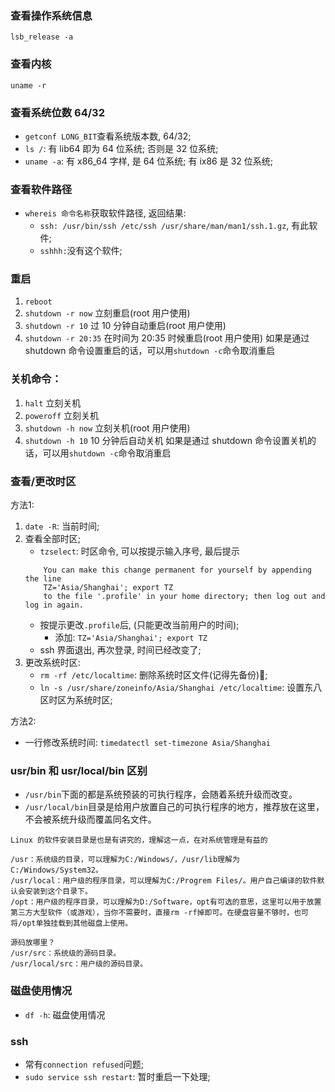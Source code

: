 ### 查看操作系统信息

`lsb_release -a`

### 查看内核

`uname -r`

### 查看系统位数 64/32

-   `getconf LONG_BIT`查看系统版本数, 64/32;
-   `ls /`: 有 lib64 即为 64 位系统; 否则是 32 位系统;
-   `uname -a`: 有 x86_64 字样, 是 64 位系统; 有 ix86 是 32 位系统;

### 查看软件路径

-   `whereis 命令名称`获取软件路径, 返回结果:
    -   `ssh: /usr/bin/ssh /etc/ssh /usr/share/man/man1/ssh.1.gz`, 有此软件;
    -   `sshhh:`没有这个软件;

### 重启

1. `reboot`
2. `shutdown -r now` 立刻重启(root 用户使用)
3. `shutdown -r 10` 过 10 分钟自动重启(root 用户使用)
4. `shutdown -r 20:35` 在时间为 20:35 时候重启(root 用户使用)
   如果是通过 shutdown 命令设置重启的话，可以用`shutdown -c`命令取消重启

### 关机命令：

1. `halt` 立刻关机
2. `poweroff` 立刻关机
3. `shutdown -h now` 立刻关机(root 用户使用)
4. `shutdown -h 10` 10 分钟后自动关机
   如果是通过 shutdown 命令设置关机的话，可以用`shutdown -c`命令取消重启

### 查看/更改时区
方法1:
1. `date -R`: 当前时间;
2. 查看全部时区;
    - `tzselect`: 时区命令, 可以按提示输入序号, 最后提示
    ```
        You can make this change permanent for yourself by appending the line
        TZ='Asia/Shanghai'; export TZ
        to the file '.profile' in your home directory; then log out and log in again.
    ```
    - 按提示更改`.profile`后, (只能更改当前用户的时间);
        - 添加: `TZ='Asia/Shanghai'; export TZ`
    - ssh 界面退出, 再次登录, 时间已经改变了;
3. 更改系统时区:
    - `rm -rf /etc/localtime`: 删除系统时区文件(记得先备份);
    - `ln -s /usr/share/zoneinfo/Asia/Shanghai /etc/localtime`: 设置东八区时区为系统时区;

方法2:
* 一行修改系统时间: `timedatectl set-timezone Asia/Shanghai`


### usr/bin 和 usr/local/bin 区别

-   `/usr/bin`下面的都是系统预装的可执行程序，会随着系统升级而改变。
-   `/usr/local/bin`目录是给用户放置自己的可执行程序的地方，推荐放在这里，不会被系统升级而覆盖同名文件。

```
Linux 的软件安装目录是也是有讲究的，理解这一点，在对系统管理是有益的

/usr：系统级的目录，可以理解为C:/Windows/，/usr/lib理解为C:/Windows/System32。
/usr/local：用户级的程序目录，可以理解为C:/Progrem Files/。用户自己编译的软件默认会安装到这个目录下。
/opt：用户级的程序目录，可以理解为D:/Software，opt有可选的意思，这里可以用于放置第三方大型软件（或游戏），当你不需要时，直接rm -rf掉即可。在硬盘容量不够时，也可将/opt单独挂载到其他磁盘上使用。

源码放哪里？
/usr/src：系统级的源码目录。
/usr/local/src：用户级的源码目录。
```

### 磁盘使用情况

-   `df -h`: 磁盘使用情况

### ssh

-   常有`connection refused`问题;
-   `sudo service ssh restart`: 暂时重启一下处理;
